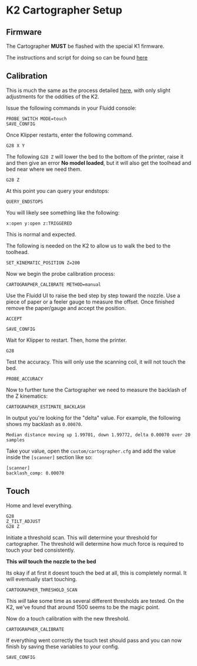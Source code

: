 # K2 Cartographer Setup

## Firmware

The Cartographer **MUST** be flashed with the special K1 firmware.

The instructions and script for doing so can be found [here](./firmware/README.md)

## Calibration

This is much the same as the process detailed [here](https://docs.cartographer3d.com/cartographer-probe/installation-and-setup/installation/calibration#initial-calibration), with only slight adjustments for the oddities of the K2.

Issue the following commands in your Fluidd console:

```raw
PROBE_SWITCH MODE=touch
SAVE_CONFIG
```

Once Klipper restarts, enter the following command.

```raw
G28 X Y
```

The following `G28 Z` will lower the bed to the bottom of the printer, raise it and then give an error **No model loaded**, but it will also get the toolhead and bed near where we need them.

```raw
G28 Z
```

At this point you can query your endstops:

```raw
QUERY_ENDSTOPS
```

You will likely see something like the following:

```raw
x:open y:open z:TRIGGERED
```

This is normal and expected.

The following is needed on the K2 to allow us to walk the bed to the toolhead.

```raw
SET_KINEMATIC_POSITION Z=200
```

Now we begin the probe calibration process:

```raw
CARTOGRAPHER_CALIBRATE METHOD=manual
```

Use the Fluidd UI to raise the bed step by step toward the nozzle.  Use a piece of paper  or a feeler gauge to measure the offset. Once finished remove the paper/gauge and accept the position.

```raw
ACCEPT
```

```raw
SAVE_CONFIG
```

Wait for Klipper to restart.  Then, home the printer.

```raw
G28
```

Test the accuracy.  This will only use the scanning coil, it will not touch the bed.

```raw
PROBE_ACCURACY
```

Now to further tune the Cartographer we need to measure the backlash of the Z kinematics:

```raw
CARTOGRAPHER_ESTIMATE_BACKLASH
```

In output you're looking for the "delta" value. For example, the following shows my backlash as `0.00070`.

```raw
Median distance moving up 1.99701, down 1.99772, delta 0.00070 over 20 samples
```

Take your value, open the `custom/cartographer.cfg` and add the value inside the `[scanner]` section like so:

```raw
[scanner]
backlash_comp: 0.00070
```

## Touch

Home and level everything.

```raw
G28
Z_TILT_ADJUST
G28 Z
```

Initiate a threshold scan. This will determine your threshold for cartographer. The threshold will determine how much force is required to touch your bed consistently.

**This _will_ touch the nozzle to the bed**

Its okay if at first it doesnt touch the bed at all, this is completely normal. It will eventually start touching.

```raw
CARTOGRAPHER_THRESHOLD_SCAN
```

This _will_ take some time as several different thresholds are tested.  On the K2, we've found that around 1500 seems to be the magic point.

Now do a touch calibration with the new threshold.

```raw
CARTOGRAPHER_CALIBRATE
```

If everything went correctly the touch test should pass and you can now finish by saving these variables to your config.

```raw
SAVE_CONFIG
```
